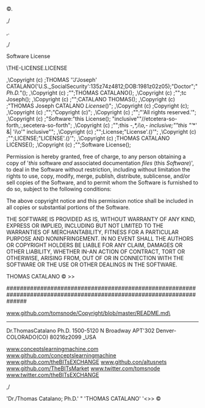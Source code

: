 ©\.

,\/

,\.

,\/


Software License

\THE-LICENSE.LICENSE

,\Copyright (c) ;THOMAS ''J'Joseph' CATALANO('U.S._SocialSecurity':135z74z4812;DOB:1981z02z05);"Doctor";"_Ph.D._"();
,\Copyright (c) ;"";THOMAS CATALANO();
,\Copyright (c) ;"";tc Joseph();
,\Copyright (c) ;"";CATALANO THOMAS();
,\Copyright (c) ;"THOMAS Joseph CATALANO _License_()";
,\Copyright (c) ;Copyright (c);
,\Copyright (c) ;"";"Copyright (c)";
,\Copyright (c) ;"";"'All rights reserved.'";
,\Copyright (c) ;"Software:"this License(); "inclusive""//etcetera-so-forth,:,secetera-so-forth";
,\Copyright (c) ;"";this -,*\*,i\o,- inclusive;""this "'*\*' &| 'i\o'" inclusive"";
,\Copyright (c) ;"";License;"License'.()'";
,\Copyright (c) ;"";LICENSE;"LICENSE'.()'";
,\Copyright (c) ;THOMAS CATALANO LICENSE();
,\Copyright (c) ;"";Software License();

      
Permission is hereby granted, free of charge, to any person obtaining a copy
of '_this_ software _and_ associated documentation _files_ (this _Software_)', to deal
in the Software without restriction, including without limitation the rights
to use, copy, modify, merge, publish, distribute, sublicense, and/or sell
copies of the Software, and to permit whom the Software is
furnished to do so, subject to the following conditions:

The above copyright notice and this permission notice shall be included in all
copies or substantial portions of the Software.

THE SOFTWARE IS PROVIDED AS IS, WITHOUT WARRANTY OF ANY KIND, EXPRESS OR
IMPLIED, INCLUDING BUT NOT LIMITED TO THE WARRANTIES OF MERCHANTABILITY,
FITNESS FOR A PARTICULAR PURPOSE AND NONINFRINGEMENT. IN NO EVENT SHALL THE
AUTHORS OR COPYRIGHT HOLDERS BE LIABLE FOR ANY CLAIM, DAMAGES OR OTHER
LIABILITY, WHETHER IN-AN ACTION OF CONTRACT, TORT OR OTHERWISE, ARISING FROM,
OUT OF OR IN CONNECTION WITH THE SOFTWARE OR THE USE OR OTHER DEALINGS IN THE
SOFTWARE.


   THOMAS CATALANO © >>

######################################################################################################################

www.github.com/tomsnode/Copyright/blob/master/README.md\

---
Dr.ThomasCatalano Ph.D.
1500-5120 N Broadway APT'302
Denver-COLORADO(CO) 80216z2099 _USA


www.conceptslearningmachine.com
www.github.com/conceptslearningmachine
www.github.com/theBITsEXCHANGE
www.github.con/altusnets
www.github.com/TheBITsMarket
www.twitter.com/tomsnode
www.twitter.com/theBITsEXCHANGE

,\/

\'Dr./Thomas Catalano; Ph.D.' " 'THOMAS CATALANO' '<>> ©
